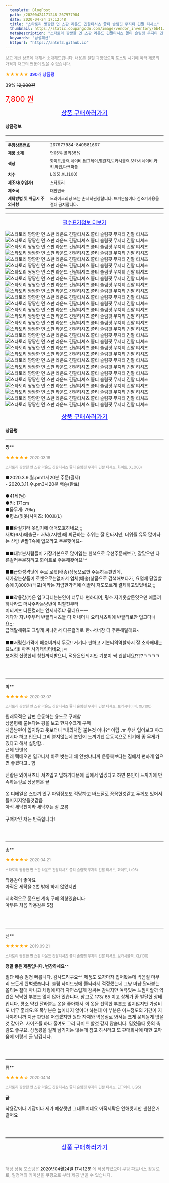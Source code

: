 ```yaml
---
  template: BlogPost
  path: /20200424171248-267977984
  date: 2020-04-24 17:12:48
  title: "스타토리 짱짱한 면 스판 라운드 긴팔티셔츠 쫄티 슬림핏 무지티 긴팔 티셔츠"
  thumbnail: https://static.coupangcdn.com/image/vendor_inventory/6b41/50643fac344e8b39142c2c65d22bea9ec820f2eae664cd33db53d1d095e5.jpg
  metaDescription: "스타토리 짱짱한 면 스판 라운드 긴팔티셔츠 쫄티 슬림핏 무지티 긴팔 티셔츠,남성패션"
  keywords: "남성패션"
  httpurl: "https://antnf3.github.io"
---
```

  
<span style="color: #888;font-size:0.8rem">보고 계신 상품에 대해서 소개해드립니다.
내용은 일절 과장없으며 포스팅 시기에 따라 제품의 가격과 재고의 변동이 있을 수 있습니다.</span>
  
<span style="color: orange;">★★★★★</span> <span style="color: blue;font-size: 0.85rem;">390개 상품평</span>

<span style="font-size: 0.9rem">39%</span> <span style="font-size: 0.9rem">~~12,900원~~</span>

<span style="color: red;font-size: 1.5rem;">7,800 원</span>



<p align="center"><a href="http://me2.do/FDmiu1LY" style="font-size: 1.2rem; color: blue;">상품 구매하러가기</a></p>

#### 상품정보

---

|                  |                       |
| ---------------- | --------------------- |
| **<span style="font-size:0.8rem;">쿠팡상품번호</span>** | <span style="font-size:0.8rem;">267977984-840581667</span> |
| **<span style="font-size:0.8rem;">제품 소재</span>**    | <span style="font-size:0.8rem;">면65% 폴리35%</span>        |
| **<span style="font-size:0.8rem;">색상</span>**    | <span style="font-size:0.8rem;">화이트,블랙,네이비,딥그레이,멜란지,보카시블랙,보카시네이비,카키,와인,다크퍼플</span>        |
| **<span style="font-size:0.8rem;">치수</span>**    | <span style="font-size:0.8rem;">L(95),XL(100)</span>        |
| **<span style="font-size:0.8rem;">제조자(수입자)</span>**    | <span style="font-size:0.8rem;">스타토리</span>        |
| **<span style="font-size:0.8rem;">제조국</span>**    | <span style="font-size:0.8rem;">대한민국</span>        |
| **<span style="font-size:0.8rem;">세탁방법 및 취급시 주의사항</span>**    | <span style="font-size:0.8rem;">드라이크리닝 또는 손세탁권장합니다. 뜨거운물이나 건조기사용을 절대 금지합니다.</span>        |




---

<p align="center"><a href="http://me2.do/FDmiu1LY" style="font-size: 1rem; color: blue;">필수표기정보 더보기</a></p>

![스타토리 짱짱한 면 스판 라운드 긴팔티셔츠 쫄티 슬림핏 무지티 긴팔 티셔츠](http://image1.coupangcdn.com/image/vendor_inventory/5952/7ee5db318ac822c30892d67206cb1890142ba98a15389d0716f543228330.jpeg)
![스타토리 짱짱한 면 스판 라운드 긴팔티셔츠 쫄티 슬림핏 무지티 긴팔 티셔츠](http://image1.coupangcdn.com/image/vendor_inventory/5c4c/32404f94fa9a2ebc865b97f2e813ef8b5fc5ac1c82abf28e86bce79c216a.jpeg)
![스타토리 짱짱한 면 스판 라운드 긴팔티셔츠 쫄티 슬림핏 무지티 긴팔 티셔츠](http://image1.coupangcdn.com/image/vendor_inventory/4dbc/cacf85e4c85c6430e58e32673f16db77d32400fbb396cb0592861df2f43f.jpeg)
![스타토리 짱짱한 면 스판 라운드 긴팔티셔츠 쫄티 슬림핏 무지티 긴팔 티셔츠](http://image1.coupangcdn.com/image/vendor_inventory/26d5/eda76ce9f46b06dd0010cfa0dff7ff8a920f6c1383cb5452af2b223a8aa4.jpeg)
![스타토리 짱짱한 면 스판 라운드 긴팔티셔츠 쫄티 슬림핏 무지티 긴팔 티셔츠](http://image1.coupangcdn.com/image/vendor_inventory/ed41/24b33bd27764b85be5fdeb990348622c2dac4c018dc47673f65d415cc1af.jpeg)
![스타토리 짱짱한 면 스판 라운드 긴팔티셔츠 쫄티 슬림핏 무지티 긴팔 티셔츠](http://image1.coupangcdn.com/image/vendor_inventory/e44a/13cf7677f2c052a5087cac9d60d1b6b4929b27df8e1edcffc0064c9dcfdf.jpeg)
![스타토리 짱짱한 면 스판 라운드 긴팔티셔츠 쫄티 슬림핏 무지티 긴팔 티셔츠](http://image1.coupangcdn.com/image/vendor_inventory/0b2b/59fd0fcf289a72207985f7b5ef0cc596ec59e45f2e56026fae77e5a2935b.jpeg)
![스타토리 짱짱한 면 스판 라운드 긴팔티셔츠 쫄티 슬림핏 무지티 긴팔 티셔츠](http://image1.coupangcdn.com/image/vendor_inventory/343c/93e9c0a05515535d9b54393b744cc122df6196738e85f3ecc95f693a0d67.jpeg)
![스타토리 짱짱한 면 스판 라운드 긴팔티셔츠 쫄티 슬림핏 무지티 긴팔 티셔츠](http://image1.coupangcdn.com/image/vendor_inventory/151a/eed3d5b5685aeef08cbd57abdf5bd234af37bae061de714117e284f8a0a1.jpeg)
![스타토리 짱짱한 면 스판 라운드 긴팔티셔츠 쫄티 슬림핏 무지티 긴팔 티셔츠](http://image1.coupangcdn.com/image/vendor_inventory/40f8/9ea5fa221f731d808d7420ca018b25562dcb23f24106aeeff23eab6a79a7.jpeg)
![스타토리 짱짱한 면 스판 라운드 긴팔티셔츠 쫄티 슬림핏 무지티 긴팔 티셔츠](http://image1.coupangcdn.com/image/vendor_inventory/c55a/5b44dc1681a2080b3526c5daa92618acb2530d9e1086c1cbb87ac1d0b721.jpeg)
![스타토리 짱짱한 면 스판 라운드 긴팔티셔츠 쫄티 슬림핏 무지티 긴팔 티셔츠](http://image1.coupangcdn.com/image/vendor_inventory/cc2c/1ff5a7740acca940a63bc8fd790348d2edf1cf8a682159887c35f9a100b4.jpeg)
![스타토리 짱짱한 면 스판 라운드 긴팔티셔츠 쫄티 슬림핏 무지티 긴팔 티셔츠](http://image1.coupangcdn.com/image/vendor_inventory/20b6/42b6a99b1d183bc47023654d4b75d1bb2f8b29f5def265a669c26f88cb54.jpeg)
![스타토리 짱짱한 면 스판 라운드 긴팔티셔츠 쫄티 슬림핏 무지티 긴팔 티셔츠](http://image1.coupangcdn.com/image/vendor_inventory/f112/8162bb3d7f5e22b3f8ac3e900b47970abc86f5e31bce69c1bf33ae830ed4.jpeg)
![스타토리 짱짱한 면 스판 라운드 긴팔티셔츠 쫄티 슬림핏 무지티 긴팔 티셔츠](http://image1.coupangcdn.com/image/vendor_inventory/a219/e484c8851dbaf6a96c7cb0a19e7e4be210aba9b8787a019b48be1643746e.jpeg)
![스타토리 짱짱한 면 스판 라운드 긴팔티셔츠 쫄티 슬림핏 무지티 긴팔 티셔츠](http://image1.coupangcdn.com/image/vendor_inventory/799c/2b65946e5dfe18349da2e154c50ccfde4ff26f09797b857c3a6e93a0aa06.jpeg)
![스타토리 짱짱한 면 스판 라운드 긴팔티셔츠 쫄티 슬림핏 무지티 긴팔 티셔츠](http://image1.coupangcdn.com/image/vendor_inventory/d50b/97a667672894c5bd16b3978a67336c1de06b5ebe24ef95f3b590ce930fb6.jpeg)
![스타토리 짱짱한 면 스판 라운드 긴팔티셔츠 쫄티 슬림핏 무지티 긴팔 티셔츠](http://image1.coupangcdn.com/image/vendor_inventory/8db4/52f85804bf4640c25e646d666f24778c6da0efacd8f446a0f699d9aeba70.jpeg)
![스타토리 짱짱한 면 스판 라운드 긴팔티셔츠 쫄티 슬림핏 무지티 긴팔 티셔츠](http://image1.coupangcdn.com/image/vendor_inventory/2531/c1026724d3c57a89f990147c98e7fe1917982167c88d6ad10046dfc51b5b.jpeg)
![스타토리 짱짱한 면 스판 라운드 긴팔티셔츠 쫄티 슬림핏 무지티 긴팔 티셔츠](http://image1.coupangcdn.com/image/vendor_inventory/ace8/24d0484af63b6fc9fb5ea67e4ca0c3ef73da9b8e789bb71d564c47253631.jpeg)
![스타토리 짱짱한 면 스판 라운드 긴팔티셔츠 쫄티 슬림핏 무지티 긴팔 티셔츠](http://image1.coupangcdn.com/image/vendor_inventory/ec95/fe30ffe02c031fb110ecadcb8439e718562639237fb7603d580d89ccdfca.jpeg)
![스타토리 짱짱한 면 스판 라운드 긴팔티셔츠 쫄티 슬림핏 무지티 긴팔 티셔츠](http://image1.coupangcdn.com/image/vendor_inventory/cd82/4f859f5ee6c6961a8989e9b18c5e6317dd32c669362b4d4b3173c8440169.jpeg)
![스타토리 짱짱한 면 스판 라운드 긴팔티셔츠 쫄티 슬림핏 무지티 긴팔 티셔츠](http://image1.coupangcdn.com/image/vendor_inventory/0e00/13468bdb8f44f1030abaa5e0389173bbc047d073882c2dcf9436653f7159.jpeg)
![스타토리 짱짱한 면 스판 라운드 긴팔티셔츠 쫄티 슬림핏 무지티 긴팔 티셔츠](http://image1.coupangcdn.com/image/vendor_inventory/172c/971c164479a1a5a77eeba19a81f006b6a2bf752c1d1b206bb6909c35205d.jpeg)
![스타토리 짱짱한 면 스판 라운드 긴팔티셔츠 쫄티 슬림핏 무지티 긴팔 티셔츠](http://image1.coupangcdn.com/image/vendor_inventory/e5a2/aa0bc90785ec5d07cc76cde093a29f63a12604b8970af890caba509fa493.jpeg)
![스타토리 짱짱한 면 스판 라운드 긴팔티셔츠 쫄티 슬림핏 무지티 긴팔 티셔츠](http://image1.coupangcdn.com/image/vendor_inventory/1d4d/12bf97127eab8413fbfd701c9dfe071f2b277d4fda60384c535799e1ef8f.jpeg)
![스타토리 짱짱한 면 스판 라운드 긴팔티셔츠 쫄티 슬림핏 무지티 긴팔 티셔츠](http://image1.coupangcdn.com/image/vendor_inventory/b6ba/8868af0d89ffe4cdd64a4dcb682e13ec26f9f94e6226821f2fc437e6c105.jpeg)
![스타토리 짱짱한 면 스판 라운드 긴팔티셔츠 쫄티 슬림핏 무지티 긴팔 티셔츠](http://thumbnail7.coupangcdn.com/thumbnails/remote/q89/image/vendor_inventory/9084/37ad6cb99a26801c7460aad073b352e760e492d63a72784239402cf11ab0.jpg)

<p align="center"><a href="http://me2.do/FDmiu1LY" style="font-size: 1.2rem; color: blue;">상품 구매하러가기</a></p>

#### 상품평
  
---
  
짱**
    
<span style="color: orange;">★★★★★</span> <span style="font-size:0.8rem;color: #888;">2020.03.18</span>
    
<span style="color: #888;font-size:0.7rem">스타토리 짱짱한 면 스판 라운드 긴팔티셔츠 쫄티 슬림핏 무지티 긴팔 티셔츠, 화이트, XL(100)</span>
    

    
<span style="font-size: 0.9rem;">●2020.3.9.월.pm11시20분 주문(결제)<br/>- 2020.3.11.수.pm3시20분 배송(완료)<br/><br/>●41세(남)<br/>●키: 171cm<br/>●몸무게: 79kg<br/>●평소(윗옷)사이즈: 100호(L)<br/><br/>■■환절기라 옷입기에 애매모호하네요;;;<br/>새벽(6시)에출근+ 저녁(7시반)에 퇴근하는 추위는 잘 안타지만, 더위를 유독 많이타는 신랑 반팔T속에 입으라고 주문햇어요~ <br/><br/>■■대부분사람들이 가장기본으로 많이입는 흰색으로 우선주문해보고, 잘맞으면 다른컬러주문하려고 화이트로 주문해봣어요^^<br/><br/>■■급한성격탓에 주로 로켓(배송)상품으로만 주문하는편인데,<br/>제가찾는상품이 로켓으로는없어서 업체(배송)상품으로 검색해보다가, 요업체 당일발송에 7,800원(택포)이라는 저렴한가격에 이끌려 저도모르게 결제하고있었네요;;;<br/><br/>■■착용감(?)은 입고다니는본인이 너무나 편하다며, 평소 자기옷살돈잇으면 애들꺼하나라도 더사주라는냥반이 며칠전부터<br/>이티셔츠 다른컬러는 언제사주냐 묻네요ㅡㅡ<br/>게다가 지난주부터 반팔티셔츠들 다 꺼내더니 요티셔츠위에 반팔티로만 입고다녀요;;;<br/>금액말해줘도 그렇게 싸냐면서 다른컬러로 한~서너장 더 주문해달래요~<br/><br/>■■저렴한가격에 배송비까지 무료!! 거기다 편하고 기본티의역할까지 잘 소화해내는 요뇨석!! 아주 사기캐릭터네요;;ㅋ<br/>모처럼 신랑한테 칭찬까지받으니, 적응은안되지만 기분이 썩 괜찮네요!???ㅋㅋㅋㅋ</span>
    
<br>
<br>

---
  
박**
    
<span style="color: orange;">★★★★☆</span> <span style="font-size:0.8rem;color: #888;">2020.03.07</span>
    
<span style="color: #888;font-size:0.7rem">스타토리 짱짱한 면 스판 라운드 긴팔티셔츠 쫄티 슬림핏 무지티 긴팔 티셔츠, 보카시네이비, XL(100)</span>
    

    
<span style="font-size: 0.9rem;">원래목적은 남편 운동하는 용도로 구매함<br/>상품평에 붙는다는 평을 보고 한치수크게 구매<br/>처음남편이 입지않고 옷보더니 "내의처럼 붙는것 아냐?" 이럼..ㅠ 우선 입어보고 야그합시다 하고 입으니 그리 붙지않는데 본인이 느끼기엔 운동복으로 입기에 좀 무게가 있다고 해서 실망함..<br/>근데 안벗음<br/>원래 택배오면 입고나서 바로 벗는데 왜 안벗냐니까 운동복보다는 집에서 편하게 입으면 좋겠다고.. 함<br/><br/>신랑은 와이셔츠나 셔츠입고 일하기때문에 집에서 입겠다고 하면 본인이 느끼기에 만족하는걸로 상품평은 끝<br/><br/>옷 디테일은 스판끼 있구 파임정도도 적당하고 바느질로 꼼꼼한것같고 두께도 있어서 틀어지지않을것같음<br/>아직 세탁전이라 세탁후는 잘 모름<br/><br/>구매자인 저는 만족합니다!</span>
    
<br>
<br>

---
  
송**
    
<span style="color: orange;">★★★★☆</span> <span style="font-size:0.8rem;color: #888;">2020.04.21</span>
    
<span style="color: #888;font-size:0.7rem">스타토리 짱짱한 면 스판 라운드 긴팔티셔츠 쫄티 슬림핏 무지티 긴팔 티셔츠, 화이트, L(95)</span>
    

    
<span style="font-size: 0.9rem;">착용감이 좋아요 <br/>아직은 세탁을 2번 밖에 하지 않았지만 <br/><br/>지속적으로 좋으면 계속 구매 의향있습니다  <br/>아무튼 처음 착용감은 5점</span>
    
<br>
<br>

---
  
신**
    
<span style="color: orange;">★★★★★</span> <span style="font-size:0.8rem;color: #888;">2019.09.21</span>
    
<span style="color: #888;font-size:0.7rem">스타토리 짱짱한 면 스판 라운드 긴팔티셔츠 쫄티 슬림핏 무지티 긴팔 티셔츠, 보카시블랙, XL(100)</span>
    
<span style="font-size:0.85rem">**정말 좋은 제품입니다.  번창하세요^^**</span>
    
<span style="font-size: 0.9rem;">일단 배송 엄청 빠릅니다. 감사드리구요^^  제품도 오자마자 입어봤는데 박음질 마무리 모든게 완벽했습니다. 슬림 타이트핏에 쫄티라서 걱정했는데 그냥 마냥 달라붙는 쫄티는 절대 아니고 체형에 따라 자연스럽게 감싸는 감싸지만 여유있는 느낌이랄까 약간은 낙낙한 부분도 없지 않아 있습니다. 참고로 173/ 65 이고 상체가 좀 발달한 상태입니다.  평소 약간 달라붙는 옷을 좋아해서 이 옷을 선택한 부분도 없지않지만 가성비도 너무 좋네요.또 목부분은 늘어나지 않아야 하는데 이 부분은 어느정도의 기간이 지나야하니까 지금 판단은 어렵겠지만 원단 자체와 박음질로 봐서는 크게 문제될게 없을것 같아요.  사이즈를 하나 줄여도 그리 타이트 할것 같지 않습니다. 입었을때 옷의 촉감도 좋구요.  상품평을 길게 남기지는 않는데 참고  하시라고 또 판매회사에 대한 고마움에 이렇게 글 남깁니다.</span>
    
<br>
<br>

---
  
류**
    
<span style="color: orange;">★★★★☆</span> <span style="font-size:0.8rem;color: #888;">2020.04.14</span>
    
<span style="color: #888;font-size:0.7rem">스타토리 짱짱한 면 스판 라운드 긴팔티셔츠 쫄티 슬림핏 무지티 긴팔 티셔츠, 딥그레이, L(95)</span>
    
<span style="font-size:0.85rem">**굳**</span>
    
<span style="font-size: 0.9rem;">착용감이나 기장이나 제가 예상햇던 그대루이네요 아직세탁은 안해봣지만 괜찬은거같어요</span>
    
<br>
<br>


  
---
  
<p align="center"><a href="http://me2.do/FDmiu1LY" style="font-size: 1.2rem; color: blue;">상품 구매하러가기</a></p>
  
<br>
  
<span style="font-size: 0.85rem; color: #888;">해당 상품 포스팅은 <span style="color: #000;"> 2020년04월24일 17시12분 </span> 에 작성되었으며 쿠팡 파트너스 활동으로, 일정액의 커미션을 쿠팡으로 부터 제공 받을 수 있습니다.</span>